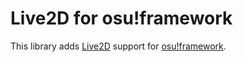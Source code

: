 # Live2D for osu!framework
This library adds [Live2D](https://www.live2d.com/) support for [osu!framework](https://github.com/ppy/osu-framework).